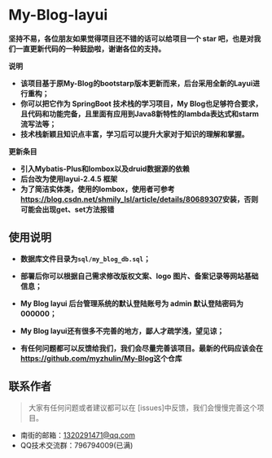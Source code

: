# My-Blog-layui
**坚持不易，各位朋友如果觉得项目还不错的话可以给项目一个 star 吧，也是对我们一直更新代码的一种鼓励啦，谢谢各位的支持。**

**说明**

- **该项目基于原My-Blog的bootstarp版本更新而来，后台采用全新的Layui进行重构；**
- **你可以把它作为 SpringBoot 技术栈的学习项目，My Blog也足够符合要求，且代码和功能完备，且里面有应用到Java8新特性的lambda表达式和starm流写法等；**
- **技术栈新颖且知识点丰富，学习后可以提升大家对于知识的理解和掌握。**

**更新条目**

- **引入Mybatis-Plus和lombox以及druid数据源的依赖**
- **后台改为使用layui-2.4.5 框架**
- **为了简洁实体类，使用的lombox，使用者可参考<https://blog.csdn.net/shmily_lsl/article/details/80689307>安装，否则可能会出现get、set方法报错**

## 使用说明

- **数据库文件目录为```sql/my_blog_db.sql```；**

- **部署后你可以根据自己需求修改版权文案、logo 图片、备案记录等网站基础信息；**

- **My Blog layui 后台管理系统的默认登陆账号为 admin 默认登陆密码为 000000；**

- **My Blog layui还有很多不完善的地方，鄙人才疏学浅，望见谅；**

- **有任何问题都可以反馈给我们，我们会尽量完善该项目。最新的代码应该会在<https://github.com/myzhulin/My-Blog>这个仓库**

## 联系作者

> 大家有任何问题或者建议都可以在 [issues]中反馈，我们会慢慢完善这个项目。

- 南街的邮箱：1320291471@qq.com
- QQ技术交流群：796794009(已满)